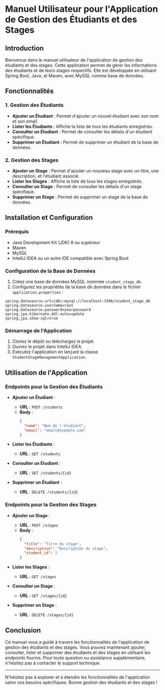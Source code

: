 # Manuel Utilisateur pour l'Application de Gestion des Étudiants et des Stages

## Introduction

Bienvenue dans le manuel utilisateur de l'application de gestion des étudiants et des stages. Cette application permet de gérer les informations des étudiants et de leurs stages respectifs. Elle est développée en utilisant Spring Boot, Java, et Maven, avec MySQL comme base de données.

## Fonctionnalités

### 1. Gestion des Étudiants

- **Ajouter un Étudiant** : Permet d'ajouter un nouvel étudiant avec son nom et son email.
- **Lister les Étudiants** : Affiche la liste de tous les étudiants enregistrés.
- **Consulter un Étudiant** : Permet de consulter les détails d'un étudiant spécifique.
- **Supprimer un Étudiant** : Permet de supprimer un étudiant de la base de données.

### 2. Gestion des Stages

- **Ajouter un Stage** : Permet d'ajouter un nouveau stage avec un titre, une description, et l'étudiant associé.
- **Lister les Stages** : Affiche la liste de tous les stages enregistrés.
- **Consulter un Stage** : Permet de consulter les détails d'un stage spécifique.
- **Supprimer un Stage** : Permet de supprimer un stage de la base de données.

## Installation et Configuration

### Prérequis

- Java Development Kit (JDK) 8 ou supérieur
- Maven
- MySQL
- IntelliJ IDEA ou un autre IDE compatible avec Spring Boot

### Configuration de la Base de Données

1. Créez une base de données MySQL nommée `student_stage_db`.
2. Configurez les propriétés de la base de données dans le fichier `application.properties` :

```properties
spring.datasource.url=jdbc:mysql://localhost:3306/student_stage_db
spring.datasource.username=root
spring.datasource.password=yourpassword
spring.jpa.hibernate.ddl-auto=update
spring.jpa.show-sql=true
```

### Démarrage de l'Application

1. Clonez le dépôt ou téléchargez le projet.
2. Ouvrez le projet dans IntelliJ IDEA.
3. Exécutez l'application en lançant la classe `StudentStageManagementApplication`.

## Utilisation de l'Application

### Endpoints pour la Gestion des Étudiants

- **Ajouter un Étudiant** :
  - **URL** : `POST /students`
  - **Body** :
    ```json
    {
      "name": "Nom de l'étudiant",
      "email": "email@example.com"
    }
    ```

- **Lister les Étudiants** :
  - **URL** : `GET /students`

- **Consulter un Étudiant** :
  - **URL** : `GET /students/{id}`

- **Supprimer un Étudiant** :
  - **URL** : `DELETE /students/{id}`

### Endpoints pour la Gestion des Stages

- **Ajouter un Stage** :
  - **URL** : `POST /stages`
  - **Body** :
    ```json
    {
      "title": "Titre du stage",
      "description": "Description du stage",
      "student_id": 1
    }
    ```

- **Lister les Stages** :
  - **URL** : `GET /stages`

- **Consulter un Stage** :
  - **URL** : `GET /stages/{id}`

- **Supprimer un Stage** :
  - **URL** : `DELETE /stages/{id}`

## Conclusion

Ce manuel vous a guidé à travers les fonctionnalités de l'application de gestion des étudiants et des stages. Vous pouvez maintenant ajouter, consulter, lister et supprimer des étudiants et des stages en utilisant les endpoints fournis. Pour toute question ou assistance supplémentaire, n'hésitez pas à contacter le support technique.

---

N'hésitez pas à explorer et à étendre les fonctionnalités de l'application selon vos besoins spécifiques. Bonne gestion des étudiants et des stages !
